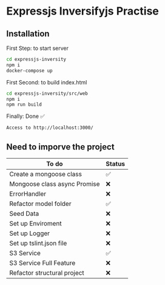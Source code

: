 # Expressjs Inversifyjs Practise

## Installation
First Step: to start server
```sh
cd expressjs-inversity
npm i
docker-compose up
```
First Second: to build index.html 
```sh
cd expressjs-inversity/src/web
npm i
npm run build
```
Finally: Done ✅
```sh
Access to http://localhost:3000/
```
## Need to imporve the project

| To do | Status |
| ------ | ------ |
| Create a mongoose class | ✅ |
| Mongoose class async Promise | ❌ |
| ErrorHandler| ❌ |
| Refactor model folder | ✅ |
| Seed Data | ❌ |
| Set up Enviroment | ❌ |
| Set up Logger | ❌ |
| Set up tslint.json file | ❌ |
| S3 Service | ✅ |
| S3 Service Full Feature | ❌ |
| Refactor structural project | ❌ |

